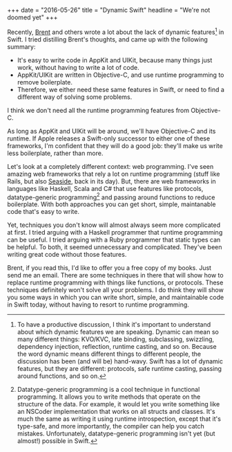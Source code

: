 +++
date = "2016-05-26"
title = "Dynamic Swift"
headline = "We're not doomed yet"
+++

Recently, [Brent](http://inessential.com) and others wrote a lot about the lack of dynamic features[^1] in Swift. I tried distilling Brent's thoughts, and came up with the following summary:

- It's easy to write code in AppKit and UIKit, because many things just work, without having to write a lot of code. 
- AppKit/UIKit are written in Objective-C, and use runtime programming to remove boilerplate. 
- Therefore, we either need these same features in Swift, or need to find a different way of solving some problems.

I think we don't need all the runtime programming features from Objective-C.

As long as AppKit and UIKit will be around, we'll have Objective-C and its runtime. If Apple releases a Swift-only successor to either one of these frameworks, I'm confident that they will do a good job: they'll make us write less boilerplate, rather than more. 

Let's look at a completely different context: web programming. I've seen amazing web frameworks that rely a lot on runtime programming (stuff like Rails, but also [Seaside](http://seaside.st), back in its day). But, there are web frameworks in languages like Haskell, Scala and C# that use features like protocols, datatype-generic programming[^2] and passing around functions to reduce boilerplate. With both approaches you can get short, simple, maintanable code that's easy to write. 

Yet, techniques you don't know will almost always seem more complicated at first. I tried arguing with a Haskell programmer that runtime programming can be useful. I tried arguing with a Ruby programmer that static types can be helpful. To both, it seemed unnecessary and complicated. They've been writing great code without those features.

Brent, if you read this, I'd like to offer you a free copy of my books. Just send me an email. There are some techniques in there that will show how to replace runtime programming with things like functions, or protocols. These techniques definitely won't solve all your problems. I do think they will show you some ways in which you can write short, simple, and maintainable code in Swift today, without having to resort to runtime programming. 

[^1]: To have a productive discussion, I think it's important to understand about which dynamic features we are speaking. Dynamic can mean so many different things: KVO/KVC, late binding, subclassing, swizzling, dependency injection, reflection, runtime casting, and so on. Because the word dynamic means different things to different people, the discussion has been (and will be) hand-wavy. Swift has a lot of dynamic features, but they are different: protocols, safe runtime casting, passing around functions, and so on.

[^2]: Datatype-generic programming is a cool technique in functional programming. It allows you to write methods that operate on the structure of the data. For example, it would let you write something like an NSCoder implementation that works on all structs and classes. It's much the same as writing it using runtime introspection, except that it's type-safe, and more importantly, the compiler can help you catch mistakes. Unfortunately, datatype-generic programming isn't yet (but almost!) possible in Swift.
